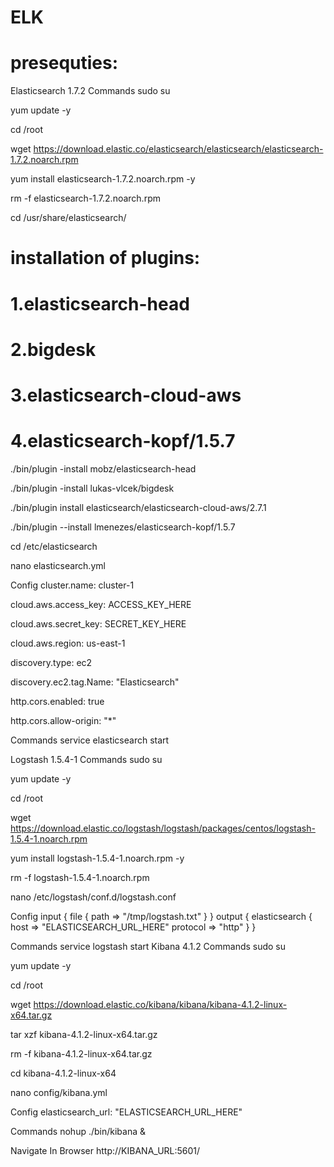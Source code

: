 # ELK
# presequties:

Elasticsearch 1.7.2
Commands
sudo su

yum update -y

cd /root

wget https://download.elastic.co/elasticsearch/elasticsearch/elasticsearch-1.7.2.noarch.rpm

yum install elasticsearch-1.7.2.noarch.rpm -y

rm -f elasticsearch-1.7.2.noarch.rpm

cd /usr/share/elasticsearch/
# installation of plugins:
# 1.elasticsearch-head
# 2.bigdesk
# 3.elasticsearch-cloud-aws
# 4.elasticsearch-kopf/1.5.7

./bin/plugin -install mobz/elasticsearch-head

./bin/plugin -install lukas-vlcek/bigdesk

./bin/plugin install elasticsearch/elasticsearch-cloud-aws/2.7.1

./bin/plugin --install lmenezes/elasticsearch-kopf/1.5.7

cd /etc/elasticsearch

nano elasticsearch.yml

Config
cluster.name: cluster-1

cloud.aws.access_key: ACCESS_KEY_HERE

cloud.aws.secret_key: SECRET_KEY_HERE

cloud.aws.region: us-east-1

discovery.type: ec2

discovery.ec2.tag.Name: "Elasticsearch"

http.cors.enabled: true

http.cors.allow-origin: "*"

Commands
service elasticsearch start

Logstash 1.5.4-1
Commands
sudo su

yum update -y

cd /root

wget https://download.elastic.co/logstash/logstash/packages/centos/logstash-1.5.4-1.noarch.rpm

yum install logstash-1.5.4-1.noarch.rpm -y

rm -f logstash-1.5.4-1.noarch.rpm

nano /etc/logstash/conf.d/logstash.conf

Config
input { file { path => "/tmp/logstash.txt" } } output { elasticsearch { host => "ELASTICSEARCH_URL_HERE" protocol => "http" } }

Commands
service logstash start
Kibana 4.1.2
Commands
sudo su

yum update -y

cd /root

wget https://download.elastic.co/kibana/kibana/kibana-4.1.2-linux-x64.tar.gz

tar xzf kibana-4.1.2-linux-x64.tar.gz

rm -f kibana-4.1.2-linux-x64.tar.gz

cd kibana-4.1.2-linux-x64

nano config/kibana.yml

Config
elasticsearch_url: "ELASTICSEARCH_URL_HERE"

Commands
nohup ./bin/kibana &

Navigate In Browser
http://KIBANA_URL:5601/
